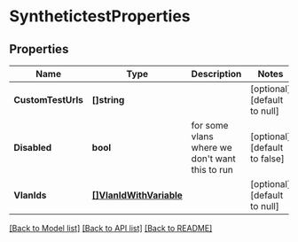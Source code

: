 # SynthetictestProperties

## Properties
Name | Type | Description | Notes
------------ | ------------- | ------------- | -------------
**CustomTestUrls** | **[]string** |  | [optional] [default to null]
**Disabled** | **bool** | for some vlans where we don&#x27;t want this to run | [optional] [default to false]
**VlanIds** | [**[]VlanIdWithVariable**](vlan_id_with_variable.md) |  | [optional] [default to null]

[[Back to Model list]](../README.md#documentation-for-models) [[Back to API list]](../README.md#documentation-for-api-endpoints) [[Back to README]](../README.md)

